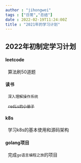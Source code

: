 ```yaml
---
author : "jihongwei"
tags : ["日常","总结"]
date : 2022-02-19T11:24:00Z
title : "2021年的学习计划"
---
```



## 2022年初制定学习计划


#### leetcode

&nbsp;&nbsp;算法刷50道题

#### 读书

&nbsp;&nbsp;`深入理解操作系统`

&nbsp;&nbsp;~~`redis的小册子`~~
#### k8s

&nbsp;&nbsp;学习k8s的基本使用和源码架构

#### golang项目

&nbsp;&nbsp;完成`go语言编程之旅`的项目
